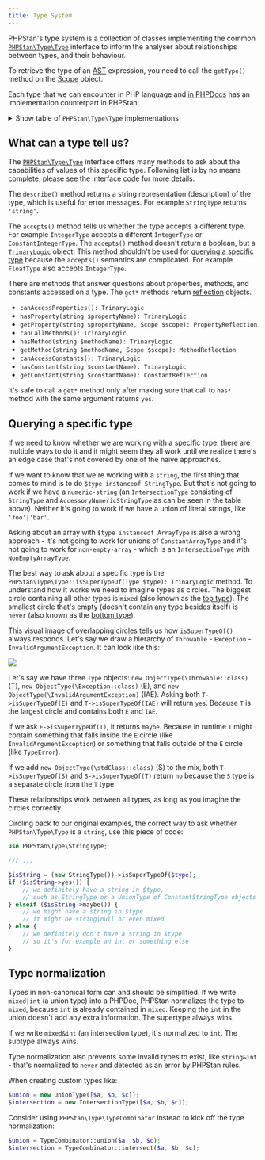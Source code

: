 ```yaml
---
title: Type System
---
```


PHPStan's type system is a collection of classes implementing the common [`PHPStan\Type\Type`](https://github.com/phpstan/phpstan-src/blob/master/src/Type/Type.php) interface to inform the analyser about relationships between types, and their behaviour.

To retrieve the type of an [AST](/developing-extensions/abstract-syntax-tree) expression, you need to call the `getType()` method on the [Scope](/developing-extensions/scope) object.

Each type that we can encounter in PHP language and [in PHPDocs](/writing-php-code/phpdoc-types) has an implementation counterpart in PHPStan:

<details class="typesystem-types">
    <summary class="text-blue-500 font-bold">Show table of <code>PHPStan\Type\Type</code> implementations</summary>

| Type                          | PHPStan class                                        |
|-------------------------------|------------------------------------------------------|
| `mixed`                       | `PHPStan\Type\MixedType`                             |
| `Foo` (object of class `Foo`) | `PHPStan\Type\ObjectType`                            |
| `Foo<T>`                      | `PHPStan\Type\Generic\GenericObjectType`             |
| `object`                      | `PHPStan\Type\ObjectWithoutClassType`                |
| `int`                         | `PHPStan\Type\IntegerType`                           |
| Integer interval              | `PHPStan\Type\IntegerRangeType`                      |
| `float`                       | `PHPStan\Type\FloatType`                             |
| `null`                        | `PHPStan\Type\NullType`                              |
| `string`                      | `PHPStan\Type\StringType`                            |
| `class-string`                | `PHPStan\Type\ClassStringType`                       |
| `class-string<T>`             | `PHPStan\Type\Generic\GenericClassStringType`        |
| `static`                      | `PHPStan\Type\StaticType`                            |
| `$this`                       | `PHPStan\Type\ThisType`                              |
| `void`                        | `PHPStan\Type\VoidType`                              |
| `callable`                    | `PHPStan\Type\CallableType`                          |
| `iterable`                    | `PHPStan\Type\IterableType`                          |
| `never`                       | `PHPStan\Type\NeverType`                             |
| Enum case (Foo::LOREM)        | `PHPStan\Type\Enum\EnumCaseObjectType`               |


In some cases PHPStan knows about the literal value of an expression. These classes implement the `PHPStan\Type\ConstantType` interface:

| Type                                                         | PHPStan class                               |
|--------------------------------------------------------------|---------------------------------------------|
| [Array shapes](/writing-php-code/phpdoc-types#array-shapes)  | `PHPStan\Type\Constant\ConstantArrayType`   |
| `true` and `false`                                           | `PHPStan\Type\Constant\ConstantBooleanType` |
| Integers                                                     | `PHPStan\Type\Constant\ConstantIntegerType` |
| Floats                                                       | `PHPStan\Type\Constant\ConstantFloatType`   |
| Strings                                                      | `PHPStan\Type\Constant\ConstantStringType`  |

Some types exist to only consist of other types (learn more about [union vs. intersection types](/blog/union-types-vs-intersection-types):

| Type                          | PHPStan class                         |
|-------------------------------|---------------------------------------|
| Union types                   | `PHPStan\Type\UnionType`              |
| Intersection types            | `PHPStan\Type\IntersectionType`       |

Some advanced types are implemented by combining different types in an intersection type:

| Type                          | First PHPStan class        | Second PHPStan class     |
|-------------------------------|----------------------------|--------------------------|
| `non-empty-string`            | `PHPStan\Type\StringType`  | `PHPStan\Type\Accessory\AccessoryNonEmptyStringType` |
| `numeric-string`              | `PHPStan\Type\StringType`  | `PHPStan\Type\Accessory\AccessoryNumericStringType`  |
| `callable-string`             | `PHPStan\Type\StringType`  | `PHPStan\Type\CallableType`                          |
| `literal-string`              | `PHPStan\Type\StringType`  | `PHPStan\Type\Accessory\AccessoryLiteralStringType`  |
| `non-empty-array`             | `PHPStan\Type\ArrayType`   | `PHPStan\Type\Accessory\NonEmptyArrayType`           |
| After asking about `method_exists()` | Any object type     | `PHPStan\Type\Accessory\HasMethodType`               |
| After asking about `property_exists()` | Any object type     | `PHPStan\Type\Accessory\HasPropertyType`           |
| After asking about `isset()` or `array_key_exists()` | `PHPStan\Type\ArrayType`    | `PHPStan\Type\Accessory\HasOffsetType`           |

[Generic template types](/blog/generics-in-php-using-phpdocs) are represented with classes that implement the `PHPStan\Type\Generic\TemplateType` interface. This table describes which implementation is used for different bounds (the X in `@template T of X`):

| Type                          | PHPStan class                                        |
|-------------------------------|------------------------------------------------------|
| `mixed` or no bound           | `PHPStan\Type\Generic\TemplateMixedType`               |
| `Foo` (object of class `Foo`) | `PHPStan\Type\Generic\TemplateObjectType`              |
| `Foo<T>`                      | `PHPStan\Type\Generic\TemplateGenericObjectType`       |
| `object`                      | `PHPStan\Type\Generic\TemplateObjectWithoutClassType`  |
| `int`                         | `PHPStan\Type\Generic\TemplateIntegerType`             |
| `string`                      | `PHPStan\Type\Generic\TemplateStringType`              |
| Union types                   | `PHPStan\Type\Generic\TemplateUnionType`               |

</details>

What can a type tell us?
-----------------

The [`PHPStan\Type\Type`](https://github.com/phpstan/phpstan-src/blob/master/src/Type/Type.php) interface offers many methods to ask about the capabilities of values of this specific type. Following list is by no means complete, please see the interface code for more details.

The `describe()` method returns a string representation (description) of the type, which is useful for error messages. For example `StringType` returns `'string'`.

The `accepts()` method tells us whether the type accepts a different type. For example `IntegerType` accepts a different `IntegerType` or `ConstantIntegerType`. The `accepts()` method doesn't return a boolean, but a [`TrinaryLogic`](/developing-extensions/trinary-logic) object. This method shouldn't be used for [querying a specific type](#querying-a-specific-type) because the `accepts()` semantics are complicated. For example `FloatType` also accepts `IntegerType`.

There are methods that answer questions about properties, methods, and constants accessed on a type. The `get*` methods return [reflection](/developing-extensions/reflection) objects.

* `canAccessProperties(): TrinaryLogic`
* `hasProperty(string $propertyName): TrinaryLogic`
* `getProperty(string $propertyName, Scope $scope): PropertyReflection`
* `canCallMethods(): TrinaryLogic`
* `hasMethod(string $methodName): TrinaryLogic`
* `getMethod(string $methodName, Scope $scope): MethodReflection`
* `canAccessConstants(): TrinaryLogic`
* `hasConstant(string $constantName): TrinaryLogic`
* `getConstant(string $constantName): ConstantReflection`

It's safe to call a `get*` method only after making sure that call to `has*` method with the same argument returns `yes`.

Querying a specific type
-----------------

If we need to know whether we are working with a specific type, there are multiple ways to do it and it might seem they all work until we realize there's an edge case that's not covered by one of the naive approaches.

If we want to know that we're working with a `string`, the first thing that comes to mind is to do `$type instanceof StringType`. But that's not going to work if we have a `numeric-string` (an `IntersectionType` consisting of `StringType` and `AccessoryNumericStringType` as can be seen in the table above). Neither it's going to work if we have a union of literal strings, like `'foo'|'bar'`.

Asking about an array with `$type instanceof ArrayType` is also a wrong approach - it's not going to work for unions of `ConstantArrayType` and it's not going to work for `non-empty-array` - which is an `IntersectionType` with `NonEmptyArrayType`.

The best way to ask about a specific type is the `PHPStan\Type\Type::isSuperTypeOf(Type $type): TrinaryLogic` method. To understand how it works we need to imagine types as circles. The biggest circle containing all other types is `mixed` (also known as the [top type](https://en.wikipedia.org/wiki/Top_type)). The smallest circle that's empty (doesn't contain any type besides itself) is `never` (also known as the [bottom type](https://en.wikipedia.org/wiki/Bottom_type)).

This visual image of overlapping circles tells us how `isSuperTypeOf()` always responds. Let's say we draw a hierarchy of `Throwable` - `Exception` - `InvalidArgumentException`. It can look like this:

<img class="ml-auto mr-auto w-96 mb-8" src="/tmp/images/issupertypeof-1.png" />

Let's say we have three `Type` objects: `new ObjectType(\Throwable::class)` (T), `new ObjectType(\Exception::class)` (E), and `new ObjectType(\InvalidArgumentException)` (IAE). Asking both `T->isSuperTypeOf(E)` and `T->isSuperTypeOf(IAE)` will return `yes`. Because `T` is the largest circle and contains both `E` and `IAE`.

If we ask `E->isSuperTypeOf(T)`, it returns `maybe`. Because in runtime `T` might contain something that falls inside the `E` circle (like `InvalidArgumentException`) or something that falls outside of the `E` circle (like `TypeError`).

If we add `new ObjectType(\stdClass::class)` (S) to the mix, both `T->isSuperTypeOf(S)` and `S->isSuperTypeOf(T)` return `no` because the `S` type is a separate circle from the `T` type.

These relationships work between all types, as long as you imagine the circles correctly.

Circling back to our original examples, the correct way to ask whether `PHPStan\Type\Type` is a `string`, use this piece of code:

```php
use PHPStan\Type\StringType;

/// ...

$isString = (new StringType())->isSuperTypeOf($type);
if ($isString->yes()) {
    // we definitely have a string in $type,
    // such as StringType or a UnionType of ConstantStringType objects
} elseif ($isString->maybe()) {
    // we might have a string in $type
    // it might be string|null or even mixed
} else {
    // we definitely don't have a string in $type
    // so it's for example an int or something else
}
```

Type normalization
-----------------

Types in non-canonical form can and should be simplified. If we write `mixed|int` (a union type) into a PHPDoc, PHPStan normalizes the type to `mixed`, because `int` is already contained in `mixed`. Keeping the `int` in the union doesn't add any extra information. The supertype always wins.

If we write `mixed&int` (an intersection type), it's normalized to `int`. The subtype always wins.

Type normalization also prevents some invalid types to exist, like `string&int` - that's normalized to `never` and detected as an error by PHPStan rules.

When creating custom types like:

```php
$union = new UnionType([$a, $b, $c]);
$intersection = new IntersectionType([$a, $b, $c]);
```

Consider using `PHPStan\Type\TypeCombinator` instead to kick off the type normalization:

```php
$union = TypeCombinator::union($a, $b, $c);
$intersection = TypeCombinator::intersect($a, $b, $c);
```
